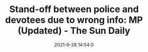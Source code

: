 ---
"title": "Stand-off between police and devotees due to wrong info: MP (Updated) - The Sun Daily"
"date": "2021-9-28 14:54:0"
"feed_name": "GOOGLENEWSCONSTRUCTION"
"feed_website": "https://news.google.com/search?q=construction%2Bincident&hl=en-US&gl=US&ceid=US:en"
"feed_rss": "https://news.google.com/rss/search?q=construction%2Bincident&hl=en-US&gl=US&ceid=US:en"
"link": "https://www.thesundaily.my/local/stand-off-between-police-and-devotees-due-to-wrong-info-mp-updated-FB8407557"
"source": "{'href': 'https://www.thesundaily.my', 'title': 'The Sun Daily'}"
"file": "_posts/2021-1-1-2f7bdca94b1c3f26cef2e7e9bb3ce44e8535a9a8.md"
"accident": "0"
"drilling": "0"
"dead": "0"
"injured": "0"
"arrested": "0"
"where": "unknown site"
"causes": "unknown"
"place": "unknown place"
---